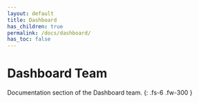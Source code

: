 ```yaml
---
layout: default
title: Dashboard
has_children: true
permalink: /docs/dashboard/
has_toc: false
---
```


# Dashboard Team

Documentation section of the Dashboard team. 
{: .fs-6 .fw-300 }
